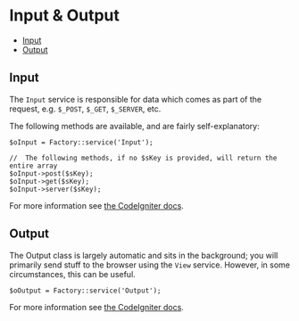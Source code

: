 # Input & Output

- [Input](#input)
- [Output](#output)


## Input

The `Input` service is responsible for data which comes as part of the request, e.g. `$_POST`, `$_GET`, `$_SERVER`, etc.

The following methods are available, and are fairly self-explanatory:

```
$oInput = Factory::service('Input');

//  The following methods, if no $sKey is provided, will return the entire array
$oInput->post($sKey);
$oInput->get($sKey);
$oInput->server($sKey);
```

For more information see [the CodeIgniter docs](https://www.codeigniter.com/user_guide/libraries/input.html).

## Output

The Output class is largely automatic and sits in the background; you will primarily send stuff to the browser using the
`View` service. However, in some circumstances, this can be useful.

```
$oOutput = Factory::service('Output');
```

For more information see [the CodeIgniter docs](https://www.codeigniter.com/user_guide/libraries/output.html).
